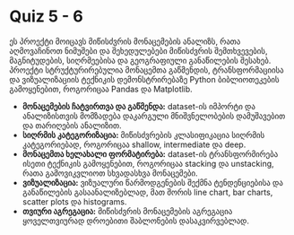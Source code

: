 # Quiz 5 - 6

ეს პროექტი მოიცავს მიწისძვრის მონაცემების ანალიზს, რათა აღმოვაჩინოთ ნიმუშები და შეხედულებები მიწისძვრის შემთხვევების, მაგნიტუდების,
სიღრმეებისა და გეოგრაფიული განაწილების შესახებ. პროექტი სტრუქტურირებულია მონაცემთა გაწმენდის, ტრანსფორმაციისა და ვიზუალიზაციის
ტექნიკის დემონსტრირებაზე Python ბიბლიოთეკების გამოყენებით, როგორიცაა Pandas და Matplotlib.

- **მონაცემების ჩატვირთვა და გაწმენდა:** dataset-ის იმპორტი და ანალიზისთვის მომზადება დაკარგული მნიშვნელობების დამუშავებით და თარიღების ანალიზით.
- **სიღრმის კატეგორიზაცია:** მიწისძვრების კლასიფიკაცია სიღრმის კატეგორიებად, როგორიცაა shallow, intermediate და deep.
- **მონაცემთა ხელახალი ფორმატირება:** dataset-ის ტრანსფორმირება ისეთი ტექნიკის გამოყენებით, როგორიცაა stacking და unstacking, რათა გამოვიკვლიოთ სხვადასხვა მონაცემები.
- **ვიზუალიზაცია:** ვიზუალური წარმოდგენების შექმნა ტენდენციებისა და განაწილების გასაანალიზებლად, მათ შორის line chart, bar charts, scatter plots და histograms.
- **თვიური აგრეგაცია:** მიწისძვრის მონაცემების აგრეგაცია ყოველთვიურად დროებითი შაბლონების დასაკვირვებლად.
